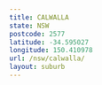 ```yaml
---
title: CALWALLA
state: NSW
postcode: 2577
latitude: -34.595027
longitude: 150.410978
url: /nsw/calwalla/
layout: suburb
---
```

